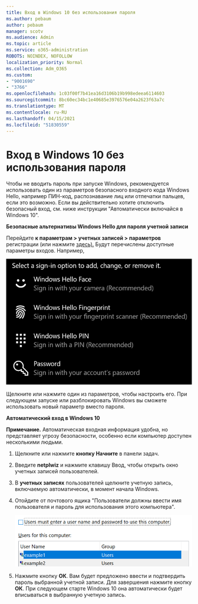 ```yaml
---
title: Вход в Windows 10 без использования пароля
ms.author: pebaum
author: pebaum
manager: scotv
ms.audience: Admin
ms.topic: article
ms.service: o365-administration
ROBOTS: NOINDEX, NOFOLLOW
localization_priority: Normal
ms.collection: Adm_O365
ms.custom:
- "9001690"
- "3766"
ms.openlocfilehash: 1c03f00f7b41ea16d3106b19b998edeea6114603
ms.sourcegitcommit: 8bc60ec34bc1e40685e3976576e04a2623f63a7c
ms.translationtype: MT
ms.contentlocale: ru-RU
ms.lasthandoff: 04/15/2021
ms.locfileid: "51830559"
---
```

# <a name="sign-in-to-windows-10-without-using-a-password"></a>Вход в Windows 10 без использования пароля

Чтобы не вводить пароль при запуске Windows, рекомендуется использовать один из параметров безопасного входного кода Windows Hello, например ПИН-код, распознавание лиц или отпечатки пальцев, если это возможно. Если вы действительно хотите отключить безопасный вход, см. ниже инструкции "Автоматически включайся в Windows 10".

**Безопасные альтернативы Windows Hello для пароля учетной записи**

Перейдите **к параметрам > учетных записей > параметров** регистрации (или нажмите [здесь).](ms-settings:signinoptions?activationSource=GetHelp) Будут перечислены доступные параметры входов. Например,

![Параметры входов.](media/sign-in-options.png)

Щелкните или нажмите один из параметров, чтобы настроить его. При следующем запуске или разблокировать Windows вы сможете использовать новый параметр вместо пароля. 

**Автоматический вход в Windows 10**

**Примечание.** Автоматическая входная информация удобна, но представляет угрозу безопасности, особенно если компьютер доступен несколькими людьми. 

1. Щелкните или нажмите **кнопку Начните** в панели задач.

2. Введите **netplwiz** и нажмите клавишу Ввод, чтобы открыть окно учетных записей пользователей.

3. В **учетных записях** пользователей щелкните учетную запись, включаемую автоматически, в момент начала Windows.

4. Отойдите от почтового ящика "Пользователи должны ввести имя пользователя и пароль для использования этого компьютера".

    ![Пользователи должны ввести имя пользователя и пароль.](media/users-must-enter-username.png)

5. Нажмите кнопку **ОК**. Вам будет предложено ввести и подтвердить пароль выбранной учетной записи. Для завершения нажмите кнопку **ОК**. При следующем старте Windows 10 она автоматически будет вписываться в выбранную учетную запись.
